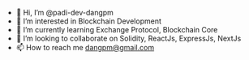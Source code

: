 - 👋 Hi, I’m @padi-dev-dangpm
- 👀 I’m interested in Blockchain Development
- 🌱 I’m currently learning Exchange Protocol, Blockchain Core
- 💞️ I’m looking to collaborate on Solidity, ReactJs, ExpressJs, NextJs
- 📫 How to reach me dangpm@gmail.com

<!---
padi-dev-dangpm/padi-dev-dangpm is a ✨ special ✨ repository because its `README.md` (this file) appears on your GitHub profile.
You can click the Preview link to take a look at your changes.
--->
